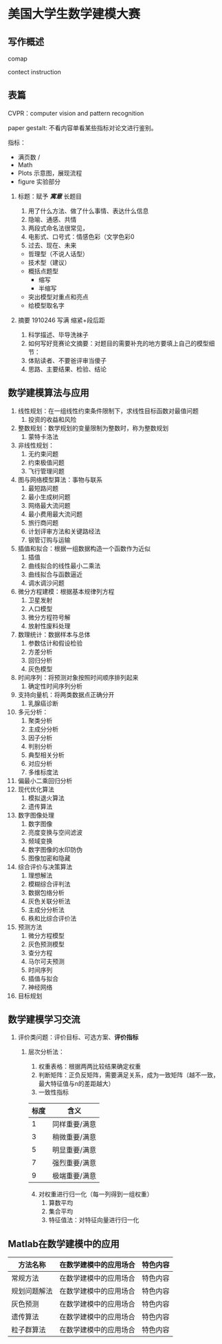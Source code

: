 # 美国大学生数学建模大赛

## 写作概述

comap

contect instruction

## 表篇

CVPR：computer vision and pattern recognition

paper gestalt: 不看内容单看某些指标对论文进行鉴别。

指标：

* 满页数 / 
* Math
* Plots 示意图，展现流程
* figure 实验部分


1. 标题：赋予 ***寓意*** 长题目
   1. 用了什么方法、做了什么事情、表达什么信息
   2. 隐喻、通感、共情
   3. 两段式命名法很常见，
   4. 电影式、口号式：情感色彩（文学色彩0
   5. 过去、现在、未来
   * 哲理型（不说人话型）
   * 技术型（建议）
   * 概括点题型
     * 缩写
     * 半缩写
   * 突出模型对重点和亮点
   * 给模型取名字
  
2. 摘要 1910246 写满 缩紧+段后距
   1. 科学描述、毕导洗袜子
   2. 如何写好竞赛论文摘要：对题目的需要补充的地方要填上自己的模型细节：
   3. 体贴读者、不要爸评审当傻子
   4. 思路、主要结果、检验、结论

## 数学建模算法与应用

1. 线性规划：在一组线性约束条件限制下，求线性目标函数对最值问题
   1. 投资的收益和风险
2. 整数规划：数学规划的变量限制为整数时，称为整数规划
   1. 蒙特卡洛法
3. 非线性规划：
   1. 无约束问题
   2. 约束极值问题
   3. 飞行管理问题
4. 图与网络模型算法：事物与联系
   1. 最短路问题
   2. 最小生成树问题
   3. 网络最大流问题
   4. 最小费用最大流问题
   5. 旅行商问题
   6. 计划评审方法和关键路经法
   7. 钢管订购与运输
5. 插值和拟合：根据一组数据构造一个函数作为近似
   1. 插值
   2. 曲线拟合的线性最小二乘法
   3. 曲线拟合与函数逼近
   4. 调水调沙问题
6. 微分方程建模：根据基本规律列方程
   1. 卫星发射
   2. 人口模型
   3. 微分方程符号解
   4. 放射性废料处理
7. 数理统计：数据样本与总体
   1. 参数估计和假设检验
   2. 方差分析
   3. 回归分析
   4. 灰色模型
8. 时间序列：将预测对象按照时间顺序排列起来
   1. 确定性时间序列分析
9. 支持向量机：将两类数据点正确分开
   1. 乳腺癌诊断
10. 多元分析：
    1. 聚类分析
    2. 主成分分析
    3. 因子分析
    4. 判别分析
    5. 典型相关分析
    6. 对应分析
    7. 多维标度法
11. 偏最小二乘回归分析
12. 现代优化算法
    1. 模拟退火算法
    2. 遗传算法
13. 数字图像处理
    1. 数字图像
    2. 亮度变换与空间滤波
    3. 频域变换
    4. 数字图像的水印防伪
    5. 图像加密和隐藏
14. 综合评价与决策算法
    1. 理想解法
    2. 模糊综合评判法
    3. 数据包络分析
    4. 灰色关联分析法
    5. 主成分分析法
    6. 秩和比综合评价法
15. 预测方法
    1. 微分方程模型
    2. 灰色预测模型
    3. 查分方程
    4. 马尔可夫预测
    5. 时间序列
    6. 插值与拟合
    7. 神经网络
16. 目标规划

## 数学建模学习交流

1. 评价类问题：评价目标、可选方案、**评价指标**
   1. 层次分析法：
      1. 权重表格：根据两两比较结果确定权重
      2. 判断矩阵：正负反矩阵，需要满足关系，成为一致矩阵（越不一致，最大特征值与n的差距越大）
      3. 一致性指标

        | 标度 | 含义          |
        | ---- | ------------- |
        | 1    | 同样重要/满意 |
        | 3    | 稍微重要/满意 |
        | 5    | 明显重要/满意 |
        | 7    | 强烈重要/满意 |
        | 9    | 极端重要/满意 |

      4. 对权重进行归一化（每一列得到一组权重）
         1. 算数平均
         2. 集合平均
         3. 特征值法：对特征向量进行归一化

## Matlab在数学建模中的应用

|方法名称|在数学建模中的应用场合|特色内容|
|-|-|-|
|常规方法|在数学建模中的应用场合|特色内容|
|规划问题解法|在数学建模中的应用场合|特色内容|
|灰色预测|在数学建模中的应用场合|特色内容|
|遗传算法|在数学建模中的应用场合|特色内容|
|粒子群算法|在数学建模中的应用场合|特色内容|

